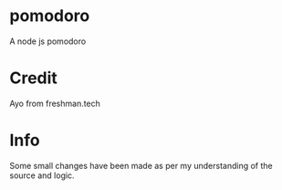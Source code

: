 # pomodoro
A node js pomodoro
# Credit
Ayo from freshman.tech
# Info
Some small changes have been made as per my understanding of the source and logic.
